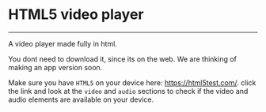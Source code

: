 # HTML5 video player
---------------------
A video player made fully in html.

You dont need to download it, since its on the web. We are thinking of making an app version soon.

Make sure you have <code>HTML5</code> on your device here: https://html5test.com/. 
click the link and look at the <code>video</code> and <code>audio</code> sections to check if the video and audio elements are available on your device.
